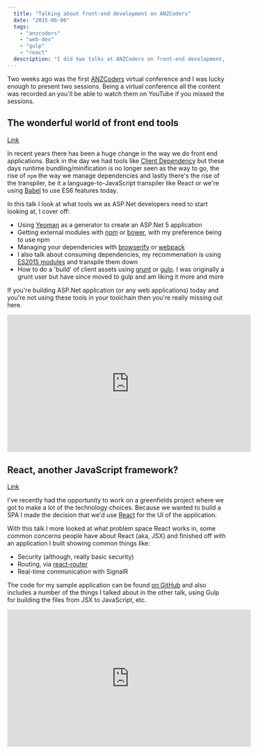 ```yaml
---
  title: "Talking about front-end development on ANZCoders"
  date: "2015-06-06"
  tags: 
    - "anzcoders"
    - "web-dev"
    - "gulp"
    - "react"
  description: "I did two talks at ANZCoders on front-end development, covering the toolchain and a look at React."
---
```


Two weeks ago was the first [ANZCoders](http://anzcoders.com) virtual conference and I was lucky enough to present two sessions. Being a virtual conference all the content was recorded an you'll be able to watch them on YouTube if you missed the sessions.

## The wonderful world of front end tools

[Link](https://youtu.be/xQXI4Qc7Tbk)

In recent years there has been a huge change in the way we do front end applications. Back in the day we had tools like [Client Dependency](https://github.com/Shazwazza/ClientDependency) but these days runtime bundling/minification is no longer seen as the way to go, the rise of `npm` the way we manage dependencies and lastly there's the rise of the transpiler, be it a language-to-JavaScript transpiler like React or we're using [Babel](http://babeljs.io) to use ES6 features today.

In this talk I look at what tools we as ASP.Net developers need to start looking at, I cover off:

* Using [Yeoman](http://yeoman.io/) as a generator to create an ASP.Net 5 application
* Getting external modules with [npm](http://npmjs.org) or [bower](http://bower.io), with my preference being to use npm
* Managing your dependencies with [browserify](http://browserify.org/) or [webpack](http://webpack.github.io/)
 * I also talk about consuming dependencies, my recommenation is using [ES2015 modules](https://developer.mozilla.org/en-US/docs/Web/JavaScript/Reference/Statements/import) and transpile them down
* How to do a 'build' of client assets using [grunt](http://gruntjs.com/) or [gulp](http://gulpjs.com/). I was originally a grunt user but have since moved to gulp and am liking it more and more

If you're building ASP.Net application (or any web applications) today and you're not using these tools in your toolchain then you're really missing out here.

<iframe width="560" height="315" src="https://www.youtube.com/embed/xQXI4Qc7Tbk" frameborder="0" allowfullscreen></iframe>

## React, another JavaScript framework?

[Link](https://youtu.be/4uWzIM1U-VA)

I've recently had the opportunity to work on a greenfields project where we got to make a lot of the technology choices. Because we wanted to build a SPA I made the decision that we'd use [React](http://facebook.github.io/react) for the UI of the application.

With this talk I more looked at what problem space React works in, some common concerns people have about React (aka, JSX) and finished off with an application I built showing common things like:

* Security (although, really basic security)
* Routing, via [react-router](https://github.com/rackt/react-router)
* Real-time communication with SignalR

The code for my sample application can be found [on GitHub](https://github.com/aaronpowell/reply) and also includes a number of the things I talked about in the other talk, using Gulp for building the files from JSX to JavaScript, etc.

<iframe width="560" height="315" src="https://www.youtube.com/embed/4uWzIM1U-VA" frameborder="0" allowfullscreen></iframe>
